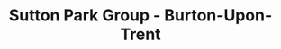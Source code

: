 ---
title: "Sutton Park Group - Burton-Upon-Trent"
url: /burton-on-trent/sutton-park-group-burton-upon-trent/
shop: car
---